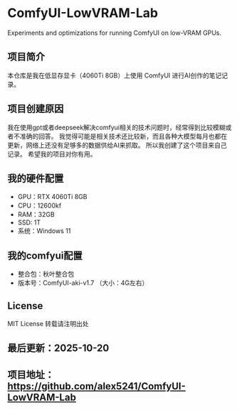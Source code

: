 # ComfyUI-LowVRAM-Lab
Experiments and optimizations for running ComfyUI on low-VRAM GPUs.

## 项目简介
本仓库是我在低显存显卡（4060Ti 8GB）上使用 ComfyUI 进行AI创作的笔记记录。

## 项目创建原因
我在使用gpt或者deepseek解决comfyui相关的技术问题时，经常得到比较模糊或者不准确的回答。
我觉得可能是相关技术还比较新，而且各种大模型每月也都在更新，网络上还没有足够多的数据供给AI来抓取。
所以我创建了这个项目来自己记录。
希望我的项目对你有用。

## 我的硬件配置
- GPU：RTX 4060Ti 8GB
- CPU：12600kf
- RAM：32GB
- SSD: 1T
- 系统：Windows 11

## 我的comfyui配置
- 整合包：秋叶整合包 
- 版本号：ComfyUI-aki-v1.7 （大小：4G左右）

## License
MIT License
转载请注明出处

## 最后更新：2025-10-20
## 项目地址：https://github.com/alex5241/ComfyUI-LowVRAM-Lab